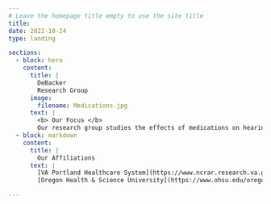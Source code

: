 ```yaml
---
# Leave the homepage title empty to use the site title
title:
date: 2022-10-24
type: landing

sections:
  - block: hero
    content:
      title: |
        DeBacker
        Research Group
      image:
        filename: Medications.jpg
      text: |
        <b> Our Focus </b>
        Our research group studies the effects of medications on hearing, balance, and genetics. Currently, our focus is on medications called antiretrovirals that are used to manage and prevent HIV/AIDS.
  - block: markdown
    content:
      title: |
        Our Affiliations
      text: |
        [VA Portland Healthcare System](https://www.ncrar.research.va.gov/) <br>
        [Oregon Health & Science University](https://www.ohsu.edu/oregon-hearing-research-center)

---
```

